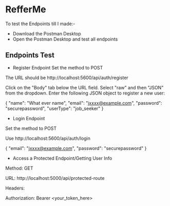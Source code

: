 
# RefferMe 

To test the Endpoints till I made:- 

- Download the Postman Desktop
- Open the Postman Desktop and test all endpoints







## Endpoints Test

- Register Endpoint
Set the method to POST 

The URL should be http://localhost:5600/api/auth/register

Click on the "Body" tab below the URL field.
Select "raw" and then "JSON" from the dropdown.
Enter the following JSON object to register a new user:

{
  "name": "What ever name",
  "email": "jxxxx@example.com",
  "password": "securepassword",
  "userType": "job_seeker"
}


- Login Endpoint

Set the method to POST

Use http://localhost:5600/api/auth/login

{
  "email": "jxxxx@example.com",
  "password": "securepassword"
}

- Access a Protected Endpoint/Getting User Info

Method: GET

URL: http://localhost:5000/api/protected-route

Headers:

Authorization: Bearer <your_token_here>

